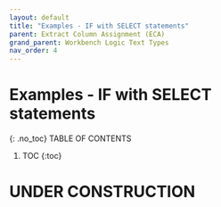 ```yaml
---
layout: default
title: "Examples - IF with SELECT statements"
parent: Extract Column Assignment (ECA)
grand_parent: Workbench Logic Text Types
nav_order: 4
---
```


# Examples - IF with SELECT statements
{: .no_toc}
TABLE OF CONTENTS 
1. TOC
{:toc}  
 
# UNDER CONSTRUCTION
